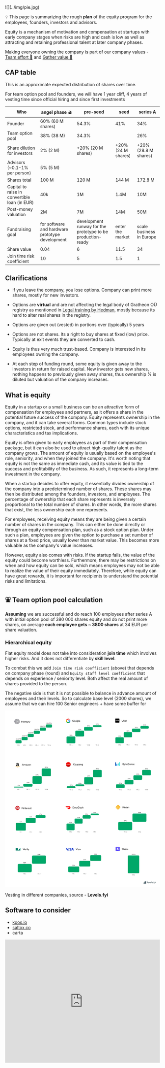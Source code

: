 
<div style={{ height:150, overflow:"hidden", verticalAlign:"middle", marginBottom:10, borderRadius:5 }}><div style={{ marginTop: "-20%" }}>
![](../img/pie.jpg)
</div></div>

💡 This page is summarizing the rough **plan** of the equity program for the employees, founders, investors and advisors.

Equity is a mechanism of motivation and compensation at startups with early company stages when risks are high and cash is low as well as attracting and retaining professional talent at later company phases. 

Making everyone owning the company is part of our company values - [Team effort 🐝](🫀%20Culture%20and%20values/Team%20effort%20🐝.md) and [Gather value 🍯](🫀%20Culture%20and%20values/Gather%20value%20🍯.md)

## CAP table

This is an approximate expected distribution of shares over time.

For team option pool and founders, we will have 1 year cliff, 4 years of vesting time since official hiring and since first investments

| Who                                           | angel phase ⛳                                   | pre-seed                                                    | seed               | series A                 |
| --------------------------------------------- | ----------------------------------------------- | ----------------------------------------------------------- | ------------------ | ------------------------ |
| Founder                                       | 60% (60 M shares)                               | 54.3%                                                       | 41%                | 34%                      |
| Team option pool                              | 38% (38 M)                                      | 34.3%                                                       |                    | 26%                      |
| Share dilution for investors                  | 2% (2 M)                                        | +20% (20 M shares)                                          | +20% (24 M shares) | +20% <br>(28.8 M shares) |
| Advisors<br>(~0.1-1% per person)              | 5% (5 M)                                        |                                                             |                    |                          |
| Shares total                                  | 100 M                                           | 120 M                                                       | 144 M              | 172.8 M                  |
| Capital to raise in convertible loan (in EUR) | 40k                                             | 1M                                                          | 1.4M               | 10M                      |
| Post-money valuation                          | 2M                                              | 7M                                                          | 14M                | 50M                      |
| Fundraising goal                              | for software and hardware prototype development | development runway for the prototype to be production-ready | enter the market   | scale business in Europe |
| Share value                                   | 0.04                                            | 6                                                           | 11.5               | 34                       |
| Join time risk coefficient                    | 10                                              | 5                                                           | 1.5                | 1                        |


## Clarifications

- If you leave the company[](), you lose options. Company can print more shares, mostly for new investors.
    
- Options are **virtual** and are not affecting the legal body of Gratheon OÜ registry as mentioned in [Legal training by Hedman](https://www.notion.so/Legal-training-by-Hedman-6144b4856a8a4ffbbe28f145d4b4470e?pvs=21), mostly because its hard to alter real shares in the registry.
    
- Options are given out (vested) in portions over (typically) 5 years
    
- Options are not shares. Its a right to buy shares at fixed (low) price. Typically at exit events they are converted to cash.
    
- Equity is thus very much trust-based. Company is interested in its employees owning the company.
  
- At each step of funding round, some equity is given away to the investors in return for raised capital. New investor gets new shares, nothing happens to previously given away shares, thus ownership % is diluted but valuation of the company increases.
    
## What is equity

Equity in a startup or a small business can be an attractive form of compensation for employees and partners, as it offers a share in the potential future success of the company. Equity represents ownership in the company, and it can take several forms. Common types include stock options, restricted stock, and performance shares, each with its unique characteristics and tax implications.

Equity is often given to early employees as part of their compensation package, but it can also be used to attract high-quality talent as the company grows. The amount of equity is usually based on the employee's role, seniority, and when they joined the company. It's worth noting that equity is not the same as immediate cash, and its value is tied to the success and profitability of the business. As such, it represents a long-term investment in the company.

When a startup decides to offer equity, it essentially divides ownership of the company into a predetermined number of shares. These shares may then be distributed among the founders, investors, and employees. The percentage of ownership that each share represents is inversely proportional to the total number of shares. In other words, the more shares that exist, the less ownership each one represents.

For employees, receiving equity means they are being given a certain number of shares in the company. This can either be done directly or through an equity compensation plan, such as a stock option plan. Under such a plan, employees are given the option to purchase a set number of shares at a fixed price, usually lower than market value. This becomes more valuable as the company's value increases.

However, equity also comes with risks. If the startup fails, the value of the equity could become worthless. Furthermore, there may be restrictions on when and how equity can be sold, which means employees may not be able to realize the value of their equity immediately. Therefore, while equity can have great rewards, it is important for recipients to understand the potential risks and limitations.


## ⛲ Team option pool calculation

**Assuming** we are successful and do reach 100 employees after series A with initial option pool of 380 000 shares equity and do not print more shares, on average **each employee gets ~ 3800 shares** at 34 EUR per share valuation.

### Hierarchical equity

Flat equity model does not take into consideration **join time** which involves higher risks. And it does not differentiate by **skill level**.

To combat this we add `Join time risk coefficient` (above) that depends on company phase (round) and `Equity staff level coefficient` that depends on experience / seniority level. Both affect the real amount of shares provided to the person.

The negative side is that it is not possible to balance in advance amount of employees and their levels. So to calculate base level (2000 shares), we assume that we can hire 100 Senior engineers + have some buffer for


![](img/levels.png)

Vesting in different companies, source - **Levels.fyi**

## Software to consider

- [koos.io](http://koos.io)
- [saltox.co](http://saltox.co)
- carta


<iframe width="100%" height="400" src="https://www.youtube.com/embed/5oO3k5ghKT8" title="STARTUP EQUITY - Who Gets What and Why? How does it work?" frameborder="0" allow="accelerometer; autoplay; clipboard-write; encrypted-media; gyroscope; picture-in-picture; web-share" referrerpolicy="strict-origin-when-cross-origin" allowfullscreen></iframe>

